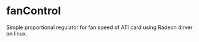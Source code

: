 # fanControl

Simple proportional regulator for fan speed of ATI card using Radeon dirver on linux.
